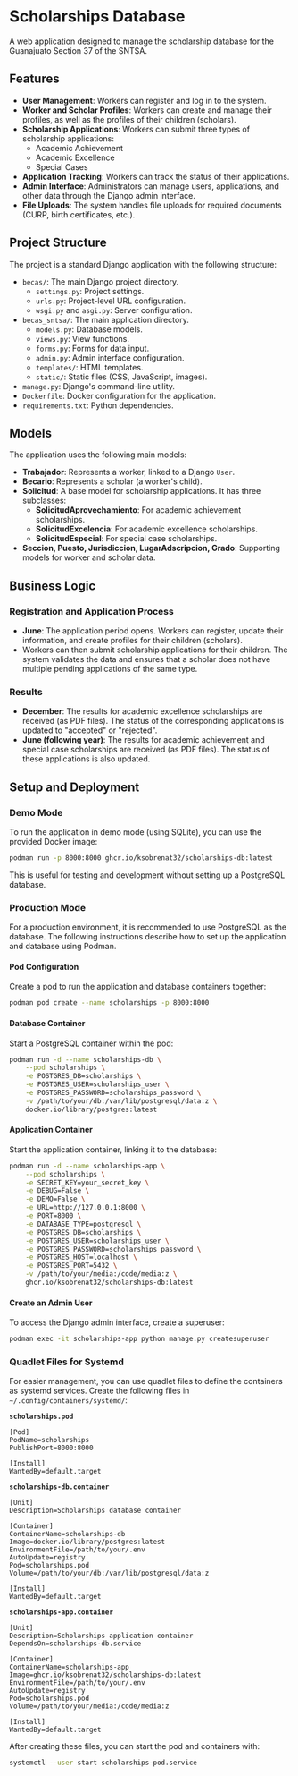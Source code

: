 # Scholarships Database

A web application designed to manage the scholarship database for the Guanajuato Section 37 of the SNTSA.

## Features

-   **User Management**: Workers can register and log in to the system.
-   **Worker and Scholar Profiles**: Workers can create and manage their profiles, as well as the profiles of their children (scholars).
-   **Scholarship Applications**: Workers can submit three types of scholarship applications:
    -   Academic Achievement
    -   Academic Excellence
    -   Special Cases
-   **Application Tracking**: Workers can track the status of their applications.
-   **Admin Interface**: Administrators can manage users, applications, and other data through the Django admin interface.
-   **File Uploads**: The system handles file uploads for required documents (CURP, birth certificates, etc.).

## Project Structure

The project is a standard Django application with the following structure:

-   `becas/`: The main Django project directory.
    -   `settings.py`: Project settings.
    -   `urls.py`: Project-level URL configuration.
    -   `wsgi.py` and `asgi.py`: Server configuration.
-   `becas_sntsa/`: The main application directory.
    -   `models.py`: Database models.
    -   `views.py`: View functions.
    -   `forms.py`: Forms for data input.
    -   `admin.py`: Admin interface configuration.
    -   `templates/`: HTML templates.
    -   `static/`: Static files (CSS, JavaScript, images).
-   `manage.py`: Django's command-line utility.
-   `Dockerfile`: Docker configuration for the application.
-   `requirements.txt`: Python dependencies.

## Models

The application uses the following main models:

-   **Trabajador**: Represents a worker, linked to a Django `User`.
-   **Becario**: Represents a scholar (a worker's child).
-   **Solicitud**: A base model for scholarship applications. It has three subclasses:
    -   **SolicitudAprovechamiento**: For academic achievement scholarships.
    -   **SolicitudExcelencia**: For academic excellence scholarships.
    -   **SolicitudEspecial**: For special case scholarships.
-   **Seccion, Puesto, Jurisdiccion, LugarAdscripcion, Grado**: Supporting models for worker and scholar data.

## Business Logic

### Registration and Application Process

-   **June**: The application period opens. Workers can register, update their information, and create profiles for their children (scholars).
-   Workers can then submit scholarship applications for their children. The system validates the data and ensures that a scholar does not have multiple pending applications of the same type.

### Results

-   **December**: The results for academic excellence scholarships are received (as PDF files). The status of the corresponding applications is updated to "accepted" or "rejected".
-   **June (following year)**: The results for academic achievement and special case scholarships are received (as PDF files). The status of these applications is also updated.

## Setup and Deployment

### Demo Mode

To run the application in demo mode (using SQLite), you can use the provided Docker image:

```bash
podman run -p 8000:8000 ghcr.io/ksobrenat32/scholarships-db:latest
```

This is useful for testing and development without setting up a PostgreSQL database.

### Production Mode

For a production environment, it is recommended to use PostgreSQL as the database. The following instructions describe how to set up the application and database using Podman.

#### Pod Configuration

Create a pod to run the application and database containers together:

```bash
podman pod create --name scholarships -p 8000:8000
```

#### Database Container

Start a PostgreSQL container within the pod:

```bash
podman run -d --name scholarships-db \
    --pod scholarships \
    -e POSTGRES_DB=scholarships \
    -e POSTGRES_USER=scholarships_user \
    -e POSTGRES_PASSWORD=scholarships_password \
    -v /path/to/your/db:/var/lib/postgresql/data:z \
    docker.io/library/postgres:latest
```

#### Application Container

Start the application container, linking it to the database:

```bash
podman run -d --name scholarships-app \
    --pod scholarships \
    -e SECRET_KEY=your_secret_key \
    -e DEBUG=False \
    -e DEMO=False \
    -e URL=http://127.0.0.1:8000 \
    -e PORT=8000 \
    -e DATABASE_TYPE=postgresql \
    -e POSTGRES_DB=scholarships \
    -e POSTGRES_USER=scholarships_user \
    -e POSTGRES_PASSWORD=scholarships_password \
    -e POSTGRES_HOST=localhost \
    -e POSTGRES_PORT=5432 \
    -v /path/to/your/media:/code/media:z \
    ghcr.io/ksobrenat32/scholarships-db:latest
```

#### Create an Admin User

To access the Django admin interface, create a superuser:

```bash
podman exec -it scholarships-app python manage.py createsuperuser
```

### Quadlet Files for Systemd

For easier management, you can use quadlet files to define the containers as systemd services. Create the following files in `~/.config/containers/systemd/`:

**`scholarships.pod`**
```systemd
[Pod]
PodName=scholarships
PublishPort=8000:8000

[Install]
WantedBy=default.target
```

**`scholarships-db.container`**
```systemd
[Unit]
Description=Scholarships database container

[Container]
ContainerName=scholarships-db
Image=docker.io/library/postgres:latest
EnvironmentFile=/path/to/your/.env
AutoUpdate=registry
Pod=scholarships.pod
Volume=/path/to/your/db:/var/lib/postgresql/data:z

[Install]
WantedBy=default.target
```

**`scholarships-app.container`**
```systemd
[Unit]
Description=Scholarships application container
DependsOn=scholarships-db.service

[Container]
ContainerName=scholarships-app
Image=ghcr.io/ksobrenat32/scholarships-db:latest
EnvironmentFile=/path/to/your/.env
AutoUpdate=registry
Pod=scholarships.pod
Volume=/path/to/your/media:/code/media:z

[Install]
WantedBy=default.target
```

After creating these files, you can start the pod and containers with:

```bash
systemctl --user start scholarships-pod.service
```
